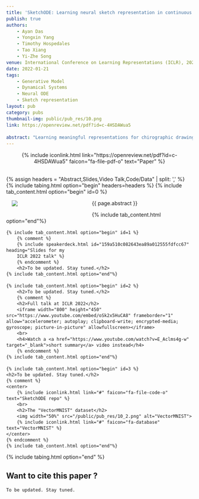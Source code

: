 ```yaml
---
title: 'SketchODE: Learning neural sketch representation in continuous time'
publish: true
authors:
    - Ayan Das
    - Yongxin Yang
    - Timothy Hospedales
    - Tao Xiang
    - Yi-Zhe Song
venue: International Conference on Learning Representations (ICLR), 2022
date: 2022-01-21
tags:
    - Generative Model
    - Dynamical Systems
    - Neural ODE
    - Sketch representation
layout: pub
category: pubs
thumbnail-img: public/pub_res/10.png
link: https://openreview.net/pdf?id=c-4HSDAWua5

abstract: "Learning meaningful representations for chirographic drawing data such as sketches, handwriting, and flowcharts is a gateway for understanding and emulating human creative expression. Despite being inherently continuous-time data, existing works have treated these as discrete-time sequences, disregarding their true nature. In this work, we model such data as continuous-time functions and learn compact representations by virtue of Neural Ordinary Differential Equations. To this end, we introduce the first continuous-time Seq2Seq model and demonstrate some remarkable properties that set it apart from traditional discrete-time analogues. We also provide solutions for some practical challenges for such models, including introducing a family of parameterized ODE dynamics & continuous-time data augmentation particularly suitable for the task. Our models are validated on several datasets including VectorMNIST, DiDi and Quick, Draw!."
---
```


<center>
    {% include iconlink.html link="https://openreview.net/pdf?id=c-4HSDAWua5" faicon="fa-file-pdf-o" text="Paper" %}
</center>
<br>

{% assign headers = "Abstract,Slides,Video Talk,Code/Data" | split: ',' %}
{% include tabing.html option="begin" headers=headers %}
    {% include tab_content.html option="begin" id=0 %}
        <img src="/{{ page.thumbnail-img }}" style="width: 40%; float: left; margin: 15px; ">
        <p style="text-align: justify;">{{ page.abstract }}</p>
    {% include tab_content.html option="end"%}

    {% include tab_content.html option="begin" id=1 %}
        {% comment %}
        {% include speakerdeck.html id="159a510c082643ea89a012555fdfcc67" heading="Slides for my 
        ICLR 2022 talk" %}
        {% endcomment %}
        <h2>To be updated. Stay tuned.</h2>
    {% include tab_content.html option="end"%}

    {% include tab_content.html option="begin" id=2 %}
        <h2>To be updated. Stay tuned.</h2>
        {% comment %}
        <h2>Full talk at ICLR 2022</h2>
        <iframe width="800" height="450" src="https://www.youtube.com/embed/oSk2x5HuCA8" frameborder="1" allow="accelerometer; autoplay; clipboard-write; encrypted-media; gyroscope; picture-in-picture" allowfullscreen></iframe>
        <br>
        <h4>Watch a <a href="https://www.youtube.com/watch?v=E_Aclms4g-w" target="_blank">short summary</a> video instead</h4>
        {% endcomment %}
    {% include tab_content.html option="end"%}

    {% include tab_content.html option="begin" id=3 %}
    <h2>To be updated. Stay tuned.</h2>
    {% comment %}
    <center>
        {% include iconlink.html link="#" faicon="fa-file-code-o" text="SketchODE repo" %}
        <br>
        <h2>The "VectorMNIST" dataset</h2>
        <img width="50%" src="/public/pub_res/10_2.png" alt="VectorMNIST">
        {% include iconlink.html link="#" faicon="fa-database" text="VectorMNIST" %}
    </center>
    {% endcomment %}
    {% include tab_content.html option="end"%}
{% include tabing.html option="end" %}


## Want to cite this paper ?

```
To be updated. Stay tuned.
```